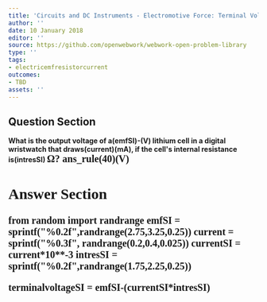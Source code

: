 ```yaml
---
title: 'Circuits and DC Instruments - Electromotive Force: Terminal Voltage'
author: ''
date: 10 January 2018
editor: ''
source: https://github.com/openwebwork/webwork-open-problem-library
type: ''
tags:
- electricemfresistorcurrent
outcomes:
- TBD
assets: ''
---
```


## Question Section 

<b>
What is the output voltage of a(emfSI)-(V) lithium cell in a digital wristwatch that draws(current)(mA), if the cell's internal resistance is(intresSI) <span style="font-family: 'Times'; font-size: 20px";>&Omega;<span>?
ans_rule(40)(V)



## Answer Section

from random import randrange
emfSI = sprintf("%0.2f",randrange(2.75,3.25,0.25))
current = sprintf("%0.3f", randrange(0.2,0.4,0.025))
currentSI = current*10**-3
intresSI = sprintf("%0.2f",randrange(1.75,2.25,0.25))

terminalvoltageSI = emfSI-(currentSI*intresSI)